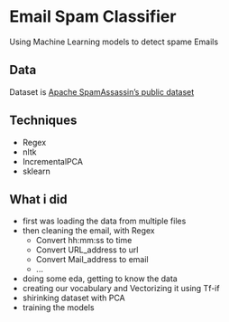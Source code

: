 # Email Spam Classifier
Using Machine Learning models to detect spame Emails
## Data
Dataset is [Apache SpamAssassin’s public dataset](https://spamassassin.apache.org/old/publiccorpus/)

## Techniques
 - Regex
 - nltk
 - IncrementalPCA
 - sklearn

## What i did
 - first was loading the data from multiple files
 - then cleaning the email, with Regex 
    - Convert hh:mm:ss to time
    - Convert URL_address to url
    - Convert Mail_address to email
    - ...
 - doing some eda, getting to know the data
 - creating our vocabulary and Vectorizing it using Tf-if
 - shirinking dataset with PCA
 - training the models
